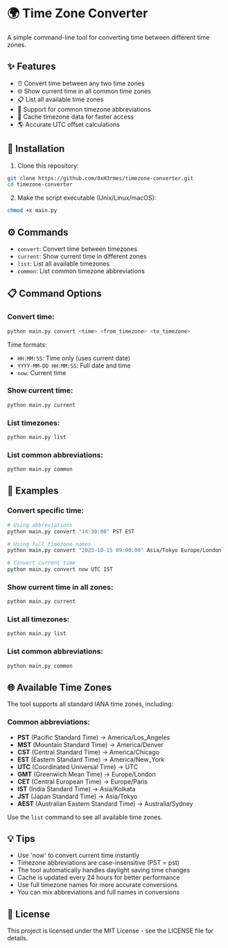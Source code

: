 # 🌍 Time Zone Converter

A simple command-line tool for converting time between different time zones.

## ✨ Features

- ⏰ Convert time between any two time zones
- 🌐 Show current time in all common time zones
- 📋 List all available time zones
- 🔄 Support for common timezone abbreviations
- 💾 Cache timezone data for faster access
- 🌎 Accurate UTC offset calculations

## 🚀 Installation

1. Clone this repository:
```bash
git clone https://github.com/0xH3rmes/timezone-converter.git
cd timezone-converter
```

2. Make the script executable (Unix/Linux/macOS):
```bash
chmod +x main.py
```

## ⚙️ Commands

- `convert`: Convert time between timezones
- `current`: Show current time in different zones
- `list`: List all available timezones
- `common`: List common timezone abbreviations

## 📋 Command Options

### Convert time:
```bash
python main.py convert <time> <from_timezone> <to_timezone>
```

Time formats:

- `HH:MM:SS`: Time only (uses current date)
- `YYYY-MM-DD HH:MM:SS`: Full date and time
- `now`: Current time

### Show current time:
```bash
python main.py current
```

### List timezones:
```bash
python main.py list
```

### List common abbreviations:
```bash
python main.py common
```

## 📝 Examples

### Convert specific time:
```bash
# Using abbreviations
python main.py convert "14:30:00" PST EST
```

```bash
# Using full timezone names
python main.py convert "2023-10-15 09:00:00" Asia/Tokyo Europe/London
```
```bash
# Convert current time
python main.py convert now UTC IST
```

### Show current time in all zones:
```bash
python main.py current
```

### List all timezones:
```bash
python main.py list
```

### List common abbreviations:
```bash
python main.py common
```

## 🌐 Available Time Zones

The tool supports all standard IANA time zones, including:

### Common abbreviations:
- **PST** (Pacific Standard Time) → America/Los_Angeles
- **MST** (Mountain Standard Time) → America/Denver
- **CST** (Central Standard Time) → America/Chicago
- **EST** (Eastern Standard Time) → America/New_York
- **UTC** (Coordinated Universal Time) → UTC
- **GMT** (Greenwich Mean Time) → Europe/London
- **CET** (Central European Time) → Europe/Paris
- **IST** (India Standard Time) → Asia/Kolkata
- **JST** (Japan Standard Time) → Asia/Tokyo
- **AEST** (Australian Eastern Standard Time) → Australia/Sydney

Use the `list` command to see all available time zones.

## 💡 Tips

- Use 'now' to convert current time instantly
- Timezone abbreviations are case-insensitive (PST = pst)
- The tool automatically handles daylight saving time changes
- Cache is updated every 24 hours for better performance
- Use full timezone names for more accurate conversions
- You can mix abbreviations and full names in conversions

## 📄 License

This project is licensed under the MIT License - see the LICENSE file for details.
